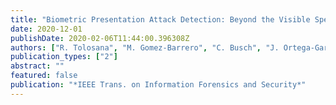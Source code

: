 ```yaml
---
title: "Biometric Presentation Attack Detection: Beyond the Visible Spectrum"
date: 2020-12-01
publishDate: 2020-02-06T11:44:00.396308Z
authors: ["R. Tolosana", "M. Gomez-Barrero", "C. Busch", "J. Ortega-Garcia"]
publication_types: ["2"]
abstract: ""
featured: false
publication: "*IEEE Trans. on Information Forensics and Security*"
---
```


